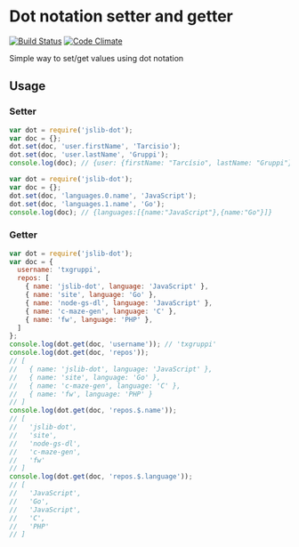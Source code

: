 # Dot notation setter and getter

[![Build Status](https://travis-ci.org/txgruppi/jslib-dot.png?branch=master)](https://travis-ci.org/txgruppi/jslib-dot)
[![Code Climate](https://codeclimate.com/github/txgruppi/jslib-dot.png)](https://codeclimate.com/github/txgruppi/jslib-dot)

Simple way to set/get values using dot notation

## Usage

### Setter

```js
var dot = require('jslib-dot');
var doc = {};
dot.set(doc, 'user.firstName', 'Tarcisio');
dot.set(doc, 'user.lastName', 'Gruppi');
console.log(doc); // {user: {firstName: "Tarcísio", lastName: "Gruppi"}}
```

```js
var dot = require('jslib-dot');
var doc = {};
dot.set(doc, 'languages.0.name', 'JavaScript');
dot.set(doc, 'languages.1.name', 'Go');
console.log(doc); // {languages:[{name:"JavaScript"},{name:"Go"}]}
```

### Getter

```js
var dot = require('jslib-dot');
var doc = {
  username: 'txgruppi',
  repos: [
    { name: 'jslib-dot', language: 'JavaScript' },
    { name: 'site', language: 'Go' },
    { name: 'node-gs-dl', language: 'JavaScript' },
    { name: 'c-maze-gen', language: 'C' },
    { name: 'fw', language: 'PHP' },
  ]
};
console.log(dot.get(doc, 'username')); // 'txgruppi'
console.log(dot.get(doc, 'repos'));
// [
//   { name: 'jslib-dot', language: 'JavaScript' },
//   { name: 'site', language: 'Go' },
//   { name: 'c-maze-gen', language: 'C' },
//   { name: 'fw', language: 'PHP' }
// ]
console.log(dot.get(doc, 'repos.$.name'));
// [
//   'jslib-dot',
//   'site',
//   'node-gs-dl',
//   'c-maze-gen',
//   'fw'
// ]
console.log(dot.get(doc, 'repos.$.language'));
// [
//   'JavaScript',
//   'Go',
//   'JavaScript',
//   'C',
//   'PHP'
// ]
```
